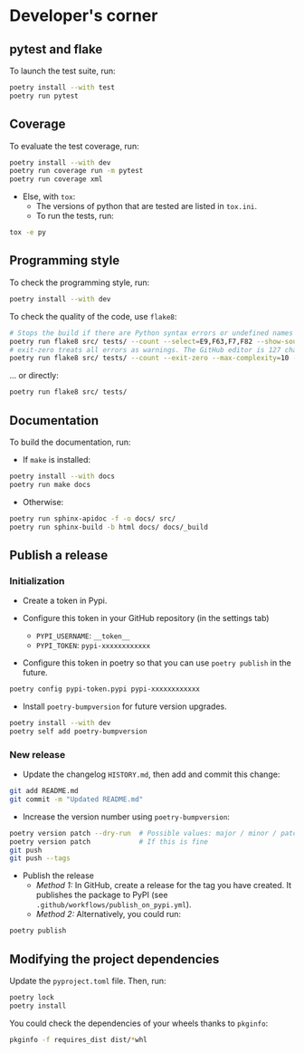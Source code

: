 # Developer's corner
## pytest and flake

To launch the test suite, run:

```bash
poetry install --with test
poetry run pytest
```

## Coverage

To evaluate the test coverage, run:

```bash
poetry install --with dev
poetry run coverage run -m pytest
poetry run coverage xml
```

* Else, with `tox`:
  * The versions of python that are tested are listed in `tox.ini`.
  * To run the tests, run:

```bash
tox -e py
```

## Programming style

To check the programming style, run:

```bash
poetry install --with dev
```

To check the quality of the code, use `flake8`:
```bash
# Stops the build if there are Python syntax errors or undefined names
poetry run flake8 src/ tests/ --count --select=E9,F63,F7,F82 --show-source --statistics
# exit-zero treats all errors as warnings. The GitHub editor is 127 chars wide
poetry run flake8 src/ tests/ --count --exit-zero --max-complexity=10 --max-line-length=127 --statistics
```
... or directly:
```bash
poetry run flake8 src/ tests/
```

## Documentation

To build the documentation, run:
* If `make` is installed:

```bash
poetry install --with docs
poetry run make docs
```

* Otherwise:

```bash
poetry run sphinx-apidoc -f -o docs/ src/
poetry run sphinx-build -b html docs/ docs/_build
```

## Publish a release
### Initialization

* Create a token in Pypi.

* Configure this token in your GitHub repository (in the settings tab)
  * `PYPI_USERNAME`: `__token__`
  * `PYPI_TOKEN`: `pypi-xxxxxxxxxxxx`

* Configure this token in poetry so that you can use `poetry publish` in the future.

```bash
poetry config pypi-token.pypi pypi-xxxxxxxxxxxx
```

* Install `poetry-bumpversion` for future version upgrades.

```bash
poetry install --with dev
poetry self add poetry-bumpversion
```

### New release

* Update the changelog `HISTORY.md`, then add and commit this change:

```bash
git add README.md
git commit -m "Updated README.md"
```

* Increase the version number using `poetry-bumpversion`:

```bash
poetry version patch --dry-run  # Possible values: major / minor / patch
poetry version patch            # If this is fine
git push
git push --tags
```

* Publish the release
  * _Method 1:_ In GitHub, create a release for the tag you have created.
    It publishes the package to PyPI (see `.github/workflows/publish_on_pypi.yml`).
  * _Method 2:_ Alternatively, you could run:

```bash
poetry publish
```

## Modifying the project dependencies

Update the `pyproject.toml` file. Then, run:

```bash
poetry lock
poetry install
```

You could check the dependencies of your wheels thanks to `pkginfo`:

```bash
pkginfo -f requires_dist dist/*whl
```
